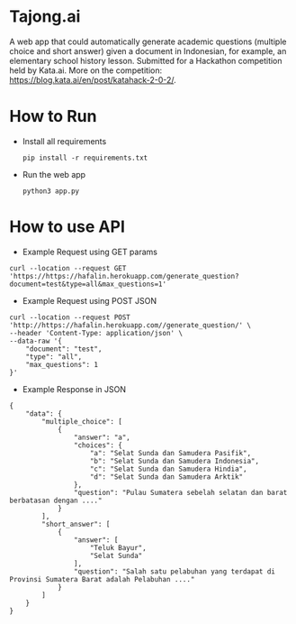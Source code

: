 # Tajong.ai

A web app that could automatically generate academic questions (multiple choice and short answer) given a document in Indonesian, for example, an elementary school history lesson. Submitted for a Hackathon competition held by Kata.ai. More on the competition: https://blog.kata.ai/en/post/katahack-2-0-2/.

# How to Run

- Install all requirements

  `pip install -r requirements.txt`

- Run the web app

  `python3 app.py`

# How to use API

- Example Request using GET params

```
curl --location --request GET 'https://https://hafalin.herokuapp.com/generate_question?document=test&type=all&max_questions=1'
```

- Example Request using POST JSON

```
curl --location --request POST 'http://https://hafalin.herokuapp.com//generate_question/' \
--header 'Content-Type: application/json' \
--data-raw '{
    "document": "test",
    "type": "all",
    "max_questions": 1
}'
```

- Example Response in JSON

```
{
    "data": {
        "multiple_choice": [
            {
                "answer": "a",
                "choices": {
                    "a": "Selat Sunda dan Samudera Pasifik",
                    "b": "Selat Sunda dan Samudera Indonesia",
                    "c": "Selat Sunda dan Samudera Hindia",
                    "d": "Selat Sunda dan Samudera Arktik"
                },
                "question": "Pulau Sumatera sebelah selatan dan barat berbatasan dengan ...."
            }
        ],
        "short_answer": [
            {
                "answer": [
                    "Teluk Bayur",
                    "Selat Sunda"
                ],
                "question": "Salah satu pelabuhan yang terdapat di Provinsi Sumatera Barat adalah Pelabuhan ...."
            }
        ]
    }
}
```
